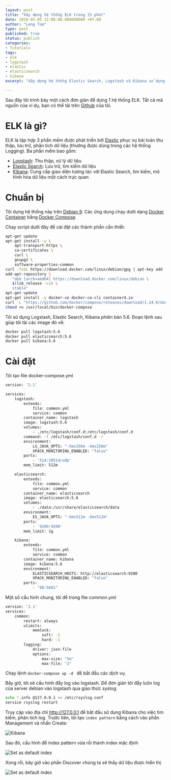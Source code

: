 ```yaml
---
layout: post
title: "Xây dựng hệ thống ELK trong 15 phút"
date: 2019-05-05 12:00:00.000000000 +07:00
author: "Long Tom"
type: post
published: true
status: publish
categories: 
- Tutorials
tags:
- elk
- logstash
- elastic
- elasticsearch
- kibana
excerpt: "Xây dựng hệ thống Elastic Search, Logstash và Kibana sử dụng Docker, Docker-compose."

---
```


Sau đây tôi trình bày một cách đơn giản để dựng 1 hệ thống ELK. Tất cả mã nguồn của ví dụ, bạn có thể tải trên [Github](https://github.com/ngvlongit1/elk) của tôi.

# ELK là gì?

ELK là tập hợp 3 phần mềm được phát triển bởi [Elastic](https://www.elastic.co/) phục vụ bài toán thu thập, lưu trữ, phân tích dữ liệu (thường được dùng trong các hệ thống Logging). Ba phần mềm bao gồm:

* [Logstash](https://www.elastic.co/products/logstash): Thu thập, xử lý dữ liệu
* [Elastic Search](https://www.elastic.co/products/elasticsearch): Lưu trữ, tìm kiếm dữ liệu
* [Kibana](https://www.elastic.co/products/kibana): Cung cấp giao diện tương tác với Elastic Search, tìm kiếm, mô hình hóa dữ liệu một cách trực quan

# Chuẩn bị

Tôi dựng hệ thống này trên [Debian 9](https://www.debian.org/distrib/). Các ứng dụng chạy dưới dạng [Docker Container](https://www.docker.com/) bằng [Docker Compose](https://docs.docker.com/compose/)

Chạy script dưới đây để cài đặt các thành phần cần thiết:
```bash
apt-get update
apt-get install -y \
    apt-transport-https \
    ca-certificates \
    curl \
    gnupg2 \
    software-properties-common
curl -fsSL https://download.docker.com/linux/debian/gpg | apt-key add -
add-apt-repository \
   "deb [arch=amd64] https://download.docker.com/linux/debian \
   $(lsb_release -cs) \
   stable"
apt-get update
apt-get install -y docker-ce docker-ce-cli containerd.io
curl -L "https://github.com/docker/compose/releases/download/1.24.0/docker-compose-$(uname -s)-$(uname -m)" -o /usr/local/bin/docker-compose
chmod +x /usr/local/bin/docker-compose
```

Tôi sử dụng Logstash, Elastic Search, Kibana phiên bản 5.6. Đoạn lệnh sau giúp tôi tải các image đó về:
```bash
docker pull logstash:5.6
docker pull elasticsearch:5.6
docker pull kibana:5.6
```

# Cài đặt

Tôi tạo file docker-compose.yml
```bash
version: '2.1'

services:
    logstash:
        extends:
            file: common.yml
            service: common
        container_name: logstash
        image: logstash:5.6
        volumes:
            - ./etc/logstash/conf.d:/etc/logstash/conf.d
        command: -f /etc/logstash/conf.d -r
        environment:
            LS_JAVA_OPTS: "-Xmx256m -Xms256m"
            XPACK_MONITORING_ENABLED: "false"
        ports:
            - '514:10514/udp'
        mem_limit: 512m

    elasticsearch:
        extends:
            file: common.yml
            service: common
        container_name: elasticsearch
        image: elasticsearch:5.6
        volumes:
            - ./data:/usr/share/elasticsearch/data
        environment:
            ES_JAVA_OPTS: "-Xms512m -Xmx512m"
        ports:
            - '9200:9200'
        mem_limit: 1g

    kibana:
        extends:
            file: common.yml
            service: common
        container_name: kibana
        image: kibana:5.6
        environment:
            ELASTICSEARCH_HOSTS: http://elasticsearch:9200
            XPACK_MONITORING_ENABLED: "false"
        ports:
            - "80:5601"    
```

Một số cấu hình chung, tôi để trong file common.yml
```bash
version: '2.1'
services:
    common:
        restart: always
        ulimits:
            memlock:
                soft: -1
                hard: -1
        logging:
            driver: json-file
            options:
                max-size: "5m"
                max-file: "2"
```

Chạy lệnh ```docker-compose up -d ``` để bắt đầu các dịch vụ. 

Bây giờ, tôi sẽ cấu hình đẩy log vào logstash. Để đơn giản tôi đẩy luôn log của server debian vào logstash qua giao thức syslog.
```bash
echo *.info @127.0.0.1 >> /etc/rsyslog.conf
service rsyslog restart
```

Truy cập vào địa chỉ http://127.0.0.1 để bắt đầu sử dụng Kibana cho việc tìm kiếm, phân tích log.
Trước tiên, tôi tạo ```index pattern``` bằng cách vào phần Management và nhấn Create:

![Kibana]( {{site.url}}/assets/img/2019/05/05/kibana_management.png) 

Sau đó, cấu hình để index pattern vừa rồi thành index mặc định

![Set as default index]( {{site.url}}/assets/img/2019/05/05/kibana_set_default_index.png) 

Xong rồi, bây giờ vào phần Discover chúng ta sẽ thấy dữ liệu được hiển thị

![Set as default index]( {{site.url}}/assets/img/2019/05/05/kibana_discover.png) 





